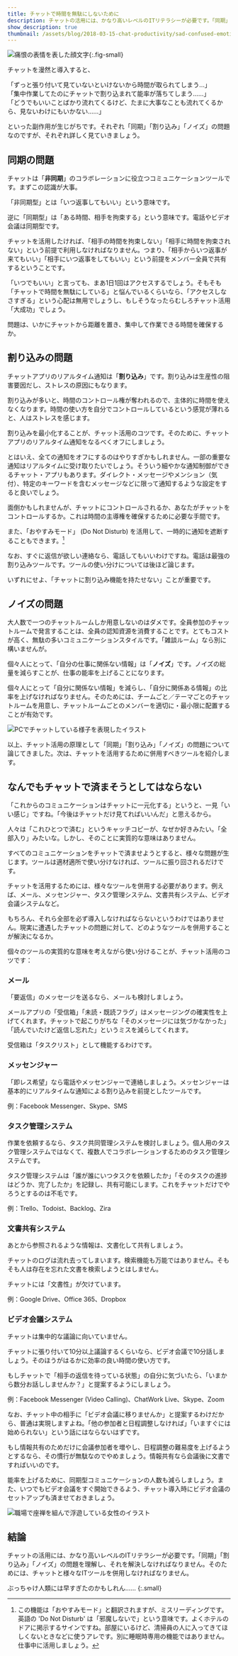 ```yaml
---
title: チャットで時間を無駄にしないために
description: チャットの活用には、かなり高いレベルのITリテラシーが必要です。「同期」「割り込み」「ノイズ」の問題を理解し、それを解決しなければなりません。そのためには、チャットと様々なITツールを併用しなければなりません。
show_description: true
thumbnail: /assets/blog/2018-03-15-chat-productivity/sad-confused-emoticon.png
---
```


![痛恨の表情を表した顔文字](/assets/blog/2018-03-15-chat-productivity/sad-confused-emoticon.png){:.fig-small}

チャットを漫然と導入すると、

「ずっと張り付いて見ていないといけないから時間が取られてしまう…」  
「集中作業してたのにチャットで割り込まれて能率が落ちてしまう……」  
「どうでもいいことばかり流れてくるけど、たまに大事なことも流れてくるから、見ないわけにもいかない……」

といった副作用が生じがちです。それぞれ「同期」「割り込み」「ノイズ」の問題なのですが、それぞれ詳しく見ていきましょう。

## 同期の問題

チャットは「**非同期**」のコラボレーションに役立つコミュニケーションツールです。まずこの認識が大事。

「非同期型」とは「いつ返事してもいい」という意味です。

逆に「同期型」は「ある時間、相手を拘束する」という意味です。電話やビデオ会議は同期型です。

チャットを活用したければ、「相手の時間を拘束しない」「相手に時間を拘束されない」という前提で利用しなければなりません。つまり、「相手からいつ返事が来てもいい」「相手にいつ返事をしてもいい」という前提をメンバー全員で共有するということです。

「いつでもいい」と言っても、まあ1日1回はアクセスするでしょう。そもそも「チャットで時間を無駄にしている」と悩んでいるくらいなら、「アクセスしなさすぎる」という心配は無用でしょうし、もしそうなったらむしろチャット活用「大成功」でしょう。

問題は、いかにチャットから距離を置き、集中して作業できる時間を確保するか。

## 割り込みの問題

チャットアプリのリアルタイム通知は「**割り込み**」です。割り込みは生産性の阻害要因だし、ストレスの原因にもなります。

割り込みが多いと、時間のコントロール権が奪われるので、主体的に時間を使えなくなります。時間の使い方を自分でコントロールしているという感覚が薄れると、人はストレスを感じます。

割り込みを最小化することが、チャット活用のコツです。そのために、チャットアプリのリアルタイム通知をなるべくオフにしましょう。

とはいえ、全ての通知をオフにするのはやりすぎかもしれません。一部の重要な通知はリアルタイムに受け取りたいでしょう。そういう細やかな通知制御ができるチャット・アプリもあります。ダイレクト・メッセージやメンション（気付）、特定のキーワードを含むメッセージなどに限って通知するような設定をすると良いでしょう。

面倒かもしれませんが、チャットにコントロールされるか、あなたがチャットをコントロールするか。これは時間の主導権を確保するために必要な手間です。

また、「おやすみモード」 (Do Not Disturb) を活用して、一時的に通知を遮断することもできます。[^do-not-disturb]

[^do-not-disturb]: この機能は「おやすみモード」と翻訳されますが、ミスリーディングです。英語の 'Do Not Disturb' は「邪魔しないで」という意味です。よくホテルのドアに掲示するサインですね。部屋にいるけど、清掃員の人に入ってきてほしくないときなどに使うアレです。別に睡眠時専用の機能ではありません。仕事中に活用しましょう。

なお、すぐに返信が欲しい連絡なら、電話してもいいわけですね。電話は最強の割り込みツールです。ツールの使い分けについては後ほど論じます。

いずれにせよ、「チャットに割り込み機能を持たせない」ことが重要です。

## ノイズの問題

大人数で一つのチャットルームしか用意しないのはダメです。全員参加のチャットルームで発言することは、全員の認知資源を消費することです。とてもコストが高く、無駄の多いコミュニケーションスタイルです。「雑談ルーム」なら別に構いませんが。

個々人にとって、「自分の仕事に関係ない情報」は「**ノイズ**」です。ノイズの総量を減らすことが、仕事の能率を上げることになります。

個々人にとって「自分に関係ない情報」を減らし、「自分に関係ある情報」の比率を上げなければなりません。そのためには、チームごと／テーマごとのチャットルームを用意し、チャットルームごとのメンバーを適切に・最小限に配置することが有効です。

![PCでチャットしている様子を表現したイラスト](/assets/blog/2018-03-15-chat-productivity/chat-image.png)

以上、チャット活用の原理として「同期」「割り込み」「ノイズ」の問題について論じてきました。次は、チャットを活用するために併用すべきツールを紹介します。

## なんでもチャットで済まそうとしてはならない

「これからのコミュニケーションはチャットに一元化する」というと、一見「いい感じ」ですね。「今後はチャットだけ見てればいいんだ」と思えるから。

人々は「これひとつで済む」というキャッチコピーが、なぜか好きみたい。「全部入り」みたいな。しかし、そのことに実質的な意味はありません。

すべてのコミュニケーションをチャットで済ませようとすると、様々な問題が生じます。ツールは適材適所で使い分けなければ、ツールに振り回されるだけです。

チャットを活用するためには、様々なツールを併用する必要があります。例えば、メール、メッセンジャー、タスク管理システム、文書共有システム、ビデオ会議システムなど。

もちろん、それら全部を必ず導入しなければならないというわけではありません。現実に遭遇したチャットの問題に対して、どのようなツールを併用することが解決になるか。

個々のツールの実質的な意味を考えながら使い分けることが、チャット活用のコツです：

### メール

「要返信」のメッセージを送るなら、メールも検討しましょう。

メールアプリの「受信箱」「未読・既読フラグ」はメッセージングの確実性を上げてくれます。チャットで起こりがちな「そのメッセージには気づかなかった」「読んでいたけど返信し忘れた」というミスを減らしてくれます。

受信箱は「タスクリスト」として機能するわけです。

### メッセンジャー

「即レス希望」なら電話やメッセンジャーで連絡しましょう。メッセンジャーは基本的にリアルタイムな通知による割り込みを前提としたツールです。

例：Facebook Messenger、Skype、SMS

### タスク管理システム

作業を依頼するなら、タスク共同管理システムを検討しましょう。個人用のタスク管理システムではなくて、複数人でコラボレーションするためのタスク管理システムです。

タスク管理システムは「誰が誰にいつタスクを依頼したか」「そのタスクの進捗はどうか、完了したか」を記録し、共有可能にします。これをチャットだけでやろうとするのは不毛です。

例：Trello、Todoist、Backlog、Zira

### 文書共有システム

あとから参照されるような情報は、文書化して共有しましょう。

チャットのログは流れ去ってしまいます。検索機能も万能ではありません。そもそも人は存在を忘れた文書を検索しようとはしません。

チャットには「文書性」が欠けています。

例：Google Drive、Office 365、Dropbox

### ビデオ会議システム

チャットは集中的な議論に向いていません。

チャットに張り付いて10分以上議論するくらいなら、ビデオ会議で10分話しましょう。そのほうがはるかに効率の良い時間の使い方です。

もしチャットで「相手の返信を待っている状態」の自分に気づいたら、「いまから数分お話ししませんか？」と提案するようにしましょう。

例：Facebook Messenger (Video Calling)、ChatWork Live、Skype、Zoom

なお、チャット中の相手に「ビデオ会議に移りませんか」と提案するわけだから、普通は実現しますよね。「他の参加者と日程調整しなければ」「いますぐには始められない」という話にはならないはずです。

もし情報共有のためだけに会議参加者を増やし、日程調整の難易度を上げるようとするなら、その慣行が無駄なのでやめましょう。情報共有なら会議後に文書ですればいいのです。

能率を上げるために、同期型コミュニケーションの人数も減らしましょう。また、いつでもビデオ会議をすぐ開始できるよう、チャット導入時にビデオ会議のセットアップも済ませておきましょう。

![職場で座禅を組んで浮遊している女性のイラスト](/assets/blog/2018-03-15-chat-productivity/mindful-work.png)

## 結論

チャットの活用には、かなり高いレベルのITリテラシーが必要です。「同期」「割り込み」「ノイズ」の問題を理解し、それを解決しなければなりません。そのためには、チャットと様々なITツールを併用しなければなりません。

ぶっちゃけ人類には早すぎたのかもしれん……
{:.small}
